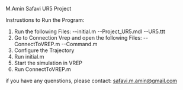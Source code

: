 M.Amin Safavi 
UR5 Project  


Instrustions to Run the Program:

1) Run the following Files:
	--initial.m
	--Project_UR5.mdl
	--UR5.ttt
2) Go to Connection Vrep and open the following Files:
	--ConnectToVREP.m
	--Command.m
3) Configure the Trajectory
4) Run  initial.m
5) Start the simulation in VREP
6) Run ConnectToVREP.m




if you have any quenstions, please contact:
safavi.m.amin@gmail.com
